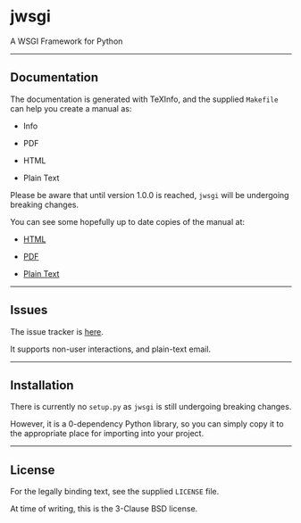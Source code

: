 # jwsgi

A WSGI Framework for Python

---

## Documentation

The documentation is generated with TeXInfo, and the supplied `Makefile` can help you create a manual as:

+ Info

+ PDF

+ HTML

+ Plain Text

Please be aware that until version 1.0.0 is reached, `jwsgi` will be undergoing breaking changes.

You can see some hopefully up to date copies of the manual at:

+ [HTML](https://sixteenmm.org/personal/jwsgi/manual.html)

+ [PDF](https://sixteenmm.org/personal/jwsgi/manual.pdf)

+ [Plain Text](https://sixteenmm.org/personal/jwsgi/manual.txt)

---

## Issues

The issue tracker is [here](https://todo.sr.ht/~shakna/jwsgi).

It supports non-user interactions, and plain-text email.

---

## Installation

There is currently no `setup.py` as `jwsgi` is still undergoing breaking changes.

However, it is a 0-dependency Python library, so you can simply copy it to the appropriate place for importing into your project.

---

## License

For the legally binding text, see the supplied `LICENSE` file.

At time of writing, this is the 3-Clause BSD license.
